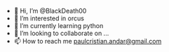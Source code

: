 - 👋 Hi, I’m @BlackDeath00
- 👀 I’m interested in orcus
- 🌱 I’m currently learning python
- 💞️ I’m looking to collaborate on ...
- 📫 How to reach me paulcristian.andar@gmail.com


